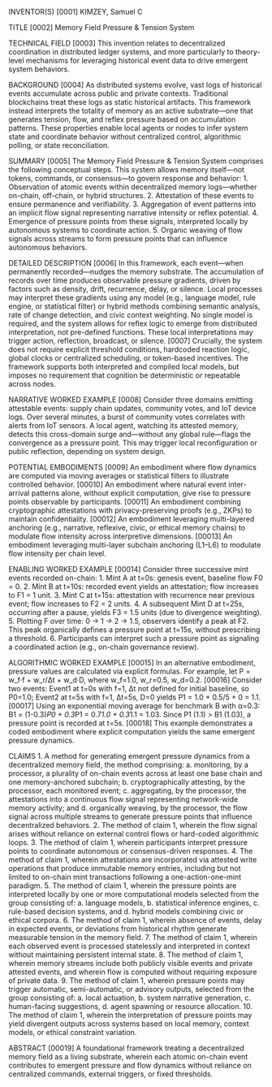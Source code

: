 INVENTOR(S)
[0001]	KIMZEY, Samuel C

TITLE
[0002]	Memory Field Pressure & Tension System

TECHNICAL FIELD
[0003]	This invention relates to decentralized coordination in distributed ledger systems, and more particularly to theory-level mechanisms for leveraging historical event data to drive emergent system behaviors.

BACKGROUND
[0004]	As distributed systems evolve, vast logs of historical events accumulate across public and private contexts. Traditional blockchains treat these logs as static historical artifacts. This framework instead interprets the totality of memory as an active substrate—one that generates tension, flow, and reflex pressure based on accumulation patterns. These properties enable local agents or nodes to infer system state and coordinate behavior without centralized control, algorithmic polling, or state reconciliation.

SUMMARY
[0005]	The Memory Field Pressure & Tension System comprises the following conceptual steps. This system allows memory itself—not tokens, commands, or consensus—to govern response and behavior:
    1.	Observation of atomic events within decentralized memory logs—whether on-chain, off-chain, or hybrid structures.
    2.	Attestation of these events to ensure permanence and verifiability.
    3.	Aggregation of event patterns into an implicit flow signal representing narrative intensity or reflex potential.
    4.	Emergence of pressure points from these signals, interpreted locally by autonomous systems to coordinate action.
    5.	Organic weaving of flow signals across streams to form pressure points that can influence autonomous behaviors.

DETAILED DESCRIPTION
[0006]	In this framework, each event—when permanently recorded—nudges the memory substrate. The accumulation of records over time produces observable pressure gradients, driven by factors such as density, drift, recurrence, delay, or silence. Local processes may interpret these gradients using any model (e.g., language model, rule engine, or statistical filter) or hybrid methods combining semantic analysis, rate of change detection, and civic context weighting. No single model is required, and the system allows for reflex logic to emerge from distributed interpretation, not pre-defined functions. These local interpretations may trigger action, reflection, broadcast, or silence.
[0007]	Crucially, the system does not require explicit threshold conditions, hardcoded reaction logic, global clocks or centralized scheduling, or token-based incentives. The framework supports both interpreted and compiled local models, but imposes no requirement that cognition be deterministic or repeatable across nodes.

NARRATIVE WORKED EXAMPLE
[0008]	Consider three domains emitting attestable events: supply chain updates, community votes, and IoT device logs. Over several minutes, a burst of community votes correlates with alerts from IoT sensors. A local agent, watching its attested memory, detects this cross-domain surge and—without any global rule—flags the convergence as a pressure point. This may trigger local reconfiguration or public reflection, depending on system design.

POTENTIAL EMBODIMENTS
[0009]	An embodiment where flow dynamics are computed via moving averages or statistical filters to illustrate controlled behavior.
[00010]	An embodiment where natural event inter-arrival patterns alone, without explicit computation, give rise to pressure points observable by participants.
[00011]	An embodiment combining cryptographic attestations with privacy-preserving proofs (e.g., ZKPs) to maintain confidentiality.
[00012]	An embodiment leveraging multi-layered anchoring (e.g., narrative, reflexive, civic, or ethical memory chains) to modulate flow intensity across interpretive dimensions.
[00013]	An embodiment leveraging multi-layer subchain anchoring (L1–L6) to modulate flow intensity per chain level.

ENABLING WORKED EXAMPLE
[00014]	Consider three successive mint events recorded on-chain:
    1.	Mint A at t=0s: genesis event, baseline flow F0 = 0.
    2.	Mint B at t=10s: recorded event yields an attestation; flow increases to F1 = 1 unit.
    3.	Mint C at t=15s: attestation with recurrence near previous event; flow increases to F2 = 2 units.
    4.	A subsequent Mint D at t=25s, occurring after a pause, yields F3 = 1.5 units (due to divergence weighting).
    5.	Plotting F over time: 0 → 1 → 2 → 1.5, observers identify a peak at F2. This peak organically defines a pressure point at t=15s, without prescribing a threshold.
    6.	Participants can interpret such a pressure point as signaling a coordinated action (e.g., on-chain governance review).

ALGORITHMIC WORKED EXAMPLE
[00015]	In an alternative embodiment, pressure values are calculated via explicit formulas. For example, let P = w_f·f + w_r/Δt + w_d·D, where w_f=1.0, w_r=0.5, w_d=0.2.
[00016]	Consider two events: Event1 at t=0s with f=1, Δt not defined for initial baseline, so P0=1.0; Event2 at t=5s with f=1, Δt=5s, D=0 yields P1 = 1.0 + 0.5/5 + 0 = 1.1.
[00017]	Using an exponential moving average for benchmark B with α=0.3: B1 = (1-0.3)*P0 + 0.3*P1 = 0.7*1.0 + 0.3*1.1 = 1.03. Since P1 (1.1) > B1 (1.03), a pressure point is recorded at t=5s.
[00018]	This example demonstrates a coded embodiment where explicit computation yields the same emergent pressure dynamics.

CLAIMS
    1.	A method for generating emergent pressure dynamics from a decentralized memory field, the method comprising:
        a.	monitoring, by a processor, a plurality of on-chain events across at least one base chain and one memory-anchored subchain;
        b.	cryptographically attesting, by the processor, each monitored event;
        c.	aggregating, by the processor, the attestations into a continuous flow signal representing network-wide memory activity; and
        d.	organically weaving, by the processor, the flow signal across multiple streams to generate pressure points that influence decentralized behaviors.
    2.	The method of claim 1, wherein the flow signal arises without reliance on external control flows or hard-coded algorithmic loops.
    3.	The method of claim 1, wherein participants interpret pressure points to coordinate autonomous or consensus-driven responses.
    4.	The method of claim 1, wherein attestations are incorporated via attested write operations that produce immutable memory entries, including but not limited to on-chain mint transactions following a one-action-one-mint paradigm.
    5.	The method of claim 1, wherein the pressure points are interpreted locally by one or more computational models selected from the group consisting of:
        a.	language models,
        b.	statistical inference engines,
        c.	rule-based decision systems, and
        d.	hybrid models combining civic or ethical corpora.
    6.	The method of claim 1, wherein absence of events, delay in expected events, or deviations from historical rhythm generate measurable tension in the memory field.
    7.	The method of claim 1, wherein each observed event is processed statelessly and interpreted in context without maintaining persistent internal state.
    8.	The method of claim 1, wherein memory streams include both publicly visible events and private attested events, and wherein flow is computed without requiring exposure of private data.
    9.	The method of claim 1, wherein pressure points may trigger automatic, semi-automatic, or advisory outputs, selected from the group consisting of:
        a.	local actuation,
        b.	system narrative generation,
        c.	human-facing suggestions,
        d.	agent spawning or resource allocation.
    10.	The method of claim 1, wherein the interpretation of pressure points may yield divergent outputs across systems based on local memory, context models, or ethical constraint variation.

ABSTRACT
[00019]	A foundational framework treating a decentralized memory field as a living substrate, wherein each atomic on-chain event contributes to emergent pressure and flow dynamics without reliance on centralized commands, external triggers, or fixed thresholds.

